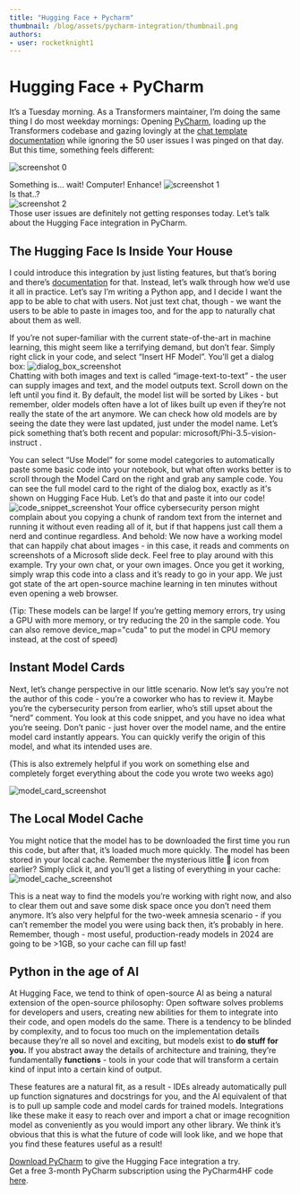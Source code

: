 ```yaml
---
title: "Hugging Face + Pycharm" 
thumbnail: /blog/assets/pycharm-integration/thumbnail.png
authors:
- user: rocketknight1
---
```


# Hugging Face + PyCharm

It’s a Tuesday morning. As a Transformers maintainer, I’m doing the same thing I do most weekday mornings: Opening [PyCharm](https://jb.gg/get-pycharm-hf), loading up the Transformers codebase and gazing lovingly at the [chat template documentation](https://huggingface.co/docs/transformers/main/chat_templating) while ignoring the 50 user issues I was pinged on that day. But this time, something feels different:

![screenshot 0](assets/pycharm_integration/screenshot_0.png)

Something is… wait\! Computer\! Enhance\!
![screenshot 1](assets/pycharm_integration/screenshot_1.png)  
Is that..?  
![screenshot 2](assets/pycharm_integration/screenshot_2.png)  
Those user issues are definitely not getting responses today. Let’s talk about the Hugging Face integration in PyCharm.

## The Hugging Face Is Inside Your House

I could introduce this integration by just listing features, but that’s boring and there’s [documentation](https://www.jetbrains.com/help/pycharm/hugging-face.html) for that. Instead, let’s walk through how we’d use it all in practice. Let’s say I’m writing a Python app, and I decide I want the app to be able to chat with users. Not just text chat, though \- we want the users to be able to paste in images too, and for the app to naturally chat about them as well. 

If you’re not super-familiar with the current state-of-the-art in machine learning, this might seem like a terrifying demand, but don’t fear. Simply right click in your code, and select “Insert HF Model”. You’ll get a dialog box:
![dialog_box_screenshot](assets/pycharm_integration/dialog_box_screenshot.png)  
Chatting with both images and text is called “image-text-to-text” \- the user can supply images and text, and the model outputs text. Scroll down on the left until you find it. By default, the model list will be sorted by Likes \- but remember, older models often have a lot of likes built up even if they’re not really the state of the art anymore. We can check how old models are by seeing the date they were last updated, just under the model name. Let’s pick something that’s both recent and popular: microsoft/Phi-3.5-vision-instruct . 

You can select “Use Model” for some model categories to automatically paste some basic code into your notebook, but what often works better is to scroll through the Model Card on the right and grab any sample code. You can see the full model card to the right of the dialog box, exactly as it's shown on Hugging Face Hub. Let’s do that and paste it into our code\!
![code_snippet_screenshot](assets/pycharm_integration/code_snippet_screenshot.png)
Your office cybersecurity person might complain about you copying a chunk of random text from the internet and running it without even reading all of it, but if that happens just call them a nerd and continue regardless. And behold: We now have a working model that can happily chat about images \- in this case, it reads and comments on screenshots of a Microsoft slide deck. Feel free to play around with this example. Try your own chat, or your own images. Once you get it working, simply wrap this code into a class and it’s ready to go in your app. We just got state of the art open-source machine learning in ten minutes without even opening a web browser.

(Tip: These models can be large\! If you’re getting memory errors, try using a GPU with more memory, or try reducing the 20 in the sample code. You can also remove device\_map="cuda" to put the model in CPU memory instead, at the cost of speed)

## Instant Model Cards

Next, let’s change perspective in our little scenario. Now let’s say you’re not the author of this code \- you’re a coworker who has to review it. Maybe you’re the cybersecurity person from earlier, who’s still upset about the “nerd” comment. You look at this code snippet, and you have no idea what you’re seeing. Don’t panic \- just hover over the model name, and the entire model card instantly appears. You can quickly verify the origin of this model, and what its intended uses are. 

(This is also extremely helpful if you work on something else and completely forget everything about the code you wrote two weeks ago)

![model_card_screenshot](assets/pycharm_integration/model_card_screenshot.png)

## The Local Model Cache

You might notice that the model has to be downloaded the first time you run this code, but after that, it’s loaded much more quickly. The model has been stored in your local cache. Remember the mysterious little 🤗 icon from earlier? Simply click it, and you’ll get a listing of everything in your cache:
![model_cache_screenshot](assets/pycharm_integration/model_cache_screenshot.png)

This is a neat way to find the models you’re working with right now, and also to clear them out and save some disk space once you don’t need them anymore. It’s also very helpful for the two-week amnesia scenario \- if you can’t remember the model you were using back then, it’s probably in here. Remember, though \- most useful, production-ready models in 2024 are going to be \>1GB, so your cache can fill up fast\!

## Python in the age of AI

At Hugging Face, we tend to think of open-source AI as being a natural extension of the open-source philosophy: Open software solves problems for developers and users, creating new abilities for them to integrate into their code, and open models do the same. There is a tendency to be blinded by complexity, and to focus too much on the implementation details because they’re all so novel and exciting, but models exist to **do stuff for you.** If you abstract away the details of architecture and training, they’re fundamentally **functions** \- tools in your code that will transform a certain kind of input into a certain kind of output.

These features are a natural fit, as a result \- IDEs already automatically pull up function signatures and docstrings for you, and the AI equivalent of that is to pull up sample code and model cards for trained models. Integrations like these make it easy to reach over and import a chat or image recognition model as conveniently as you would import any other library. We think it’s obvious that this is what the future of code will look like, and we hope that you find these features useful as a result\!

[Download PyCharm](https://jb.gg/get-pycharm-hf) to give the Hugging Face integration a try.  
Get a free 3-month PyCharm subscription using the PyCharm4HF code [here](http://jetbrains.com/store/redeem/).
